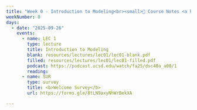 ```yaml
---
title: "Week 0 - Introduction to Modeling<br><small>📕 Course Notes <a href='https://sawyer-jack-1.github.io/assets/teaching/tfds_book.pdf#page=5'>Section 1.1</a></small>"
weekNumber: 0
days:
  - date: "2025-09-26"
    events:
      - name: LEC 1
        type: lecture
        title: Introduction to Modeling
        blank: resources/lectures/lec01/lec01-blank.pdf
        filled: resources/lectures/lec01/lec01-filled.pdf
        podcast: https://podcast.ucsd.edu/watch/fa25/dsc40a_a00/1
        reading:
      - name: SUR
        type: survey
        title: <b>Welcome Survey</b>
        url: https://forms.gle/8tLN9axyNhWrBekXA

---
```



